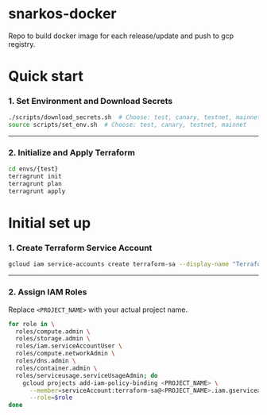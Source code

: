 # snarkos-docker
Repo to build docker image for each release/update and push to gcp registry.

# Quick start
### 1. Set Environment and Download Secrets

```bash
./scripts/download_secrets.sh  # Choose: test, canary, testnet, mainnet
source scripts/set_env.sh  # Choose: test, canary, testnet, mainnet
```

---

### 2. Initialize and Apply Terraform

```bash
cd envs/{test}
terragrunt init  
terragrunt plan  
terragrunt apply
```

# Initial set up
### 1. Create Terraform Service Account

```bash
gcloud iam service-accounts create terraform-sa --display-name "Terraform Service Account"
```

---

### 2. Assign IAM Roles

Replace `<PROJECT_NAME>` with your actual project name.

```bash
for role in \
  roles/compute.admin \
  roles/storage.admin \
  roles/iam.serviceAccountUser \
  roles/compute.networkAdmin \
  roles/dns.admin \
  roles/container.admin \
  roles/serviceusage.serviceUsageAdmin; do
    gcloud projects add-iam-policy-binding <PROJECT_NAME> \
      --member=serviceAccount:terraform-sa@<PROJECT_NAME>.iam.gserviceaccount.com \
      --role=$role
done
```